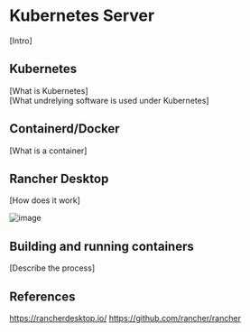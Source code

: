 # Kubernetes Server

[Intro]

## Kubernetes

[What is Kubernetes]  
[What undrelying software is used under Kubernetes]

## Containerd/Docker

[What is a container]

## Rancher Desktop

[How does it work]

![image](https://github.com/AARHUS-TECH/KubernetesServer/assets/44589560/c2022613-435e-42b2-b547-aea8dc5b5b0d)

## Building and running containers
[Describe the process]

## References
https://rancherdesktop.io/
https://github.com/rancher/rancher
